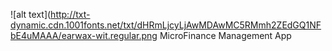 ![alt text](http://txt-dynamic.cdn.1001fonts.net/txt/dHRmLjcyLjAwMDAwMC5RMmh2ZEdGQ1NFbE4uMAAA/earwax-wit.regular.png
MicroFinance Management App
